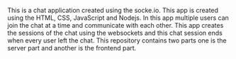This is a chat application created using the socke.io.
This app is created using the HTML, CSS, JavaScript and Nodejs.
In this app multiple users can join the chat at a time and communicate with each other. This app creates the 
sessions of the chat using the websockets and this chat session ends when every user left the chat.
This repository contains two parts one is the server part and another is the frontend part.
